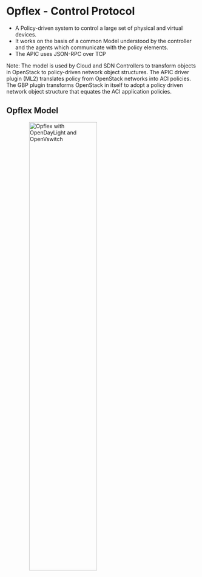 <!-- .slide: data-state="section-break" id="opflex" data-timing="10" -->
# Opflex - Control Protocol

* A Policy-driven system to control a large set of physical and virtual devices.
* It works on the basis of a common Model understood by the controller and the agents which communicate with the policy elements.
* The APIC uses JSON-RPC over TCP

Note:
 The model is used by Cloud and SDN Controllers to transform objects in OpenStack to policy-driven network object structures. The APIC driver plugin (ML2) translates policy from OpenStack networks into ACI policies. The GBP plugin transforms OpenStack in itself to adopt a policy driven network object structure that equates the ACI application policies.


<!-- .slide: data-state="normal" id="opflex-model" data-menu-title="Opflex Model" class="opflex" data-timing="40" -->
## Opflex Model

<figure>
    <img alt="Opflex with OpenDayLight and OpenVswitch"
        data-src="images/opflex-model.jpg" style="display: flex; justify-content: center; width: 65%;height: 55%;margin-left: 20px;margin-bottom: 80px;" />
</figure>
